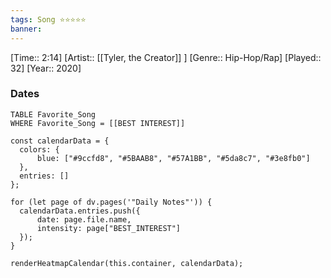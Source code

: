 ```yaml
---
tags: Song ⭐⭐⭐⭐⭐ 
banner: 
---
```

[Time:: 2:14]
[Artist:: [[Tyler, the Creator]] ]
[Genre:: Hip-Hop/Rap]
[Played:: 32]
[Year:: 2020]
### Dates
````dataview
TABLE Favorite_Song
WHERE Favorite_Song = [[BEST INTEREST]]
````

  ```dataviewjs
const calendarData = { 
	colors: { 
		blue: ["#9ccfd8", "#5BAAB8", "#57A1BB", "#5da8c7", "#3e8fb0"] 
	}, 
	entries: [] 
}; 

for (let page of dv.pages('"Daily Notes"')) { 
	calendarData.entries.push({ 
		date: page.file.name, 
		intensity: page["BEST_INTEREST"]
	}); 
} 

renderHeatmapCalendar(this.container, calendarData);
```
